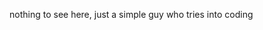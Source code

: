 nothing to see here, just a simple guy who tries into coding

<!---
deucedwayne/deucedwayne is a ✨ special ✨ repository because its `README.md` (this file) appears on your GitHub profile.
You can click the Preview link to take a look at your changes.
--->
